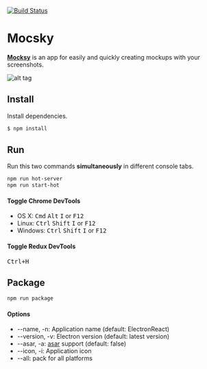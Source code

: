 [![Build Status](https://travis-ci.org/slightlytyler/mocksy.svg?branch=master)](https://travis-ci.org/slightlytyler/mocksy)

# Mocsky
**[Mocksy](https://slightlytyler.github.io/mocksy)** is an app for easily and quickly creating mockups with your screenshots.

![alt tag](https://raw.github.com/slightlytyler/mocksy/master/screenshot.png)

## Install

Install dependencies.

```bash
$ npm install
```


## Run

Run this two commands __simultaneously__ in different console tabs.

```bash
npm run hot-server
npm run start-hot
```

#### Toggle Chrome DevTools

- OS X: <kbd>Cmd</kbd> <kbd>Alt</kbd> <kbd>I</kbd> or <kbd>F12</kbd>
- Linux: <kbd>Ctrl</kbd> <kbd>Shift</kbd> <kbd>I</kbd> or <kbd>F12</kbd>
- Windows: <kbd>Ctrl</kbd> <kbd>Shift</kbd> <kbd>I</kbd> or <kbd>F12</kbd>

#### Toggle Redux DevTools

<kbd>Ctrl+H</kbd>

## Package

```bash
npm run package
```

#### Options

- --name, -n: Application name (default: ElectronReact)
- --version, -v: Electron version (default: latest version)
- --asar, -a: [asar](https://github.com/atom/asar) support (default: false)
- --icon, -i: Application icon
- --all: pack for all platforms

